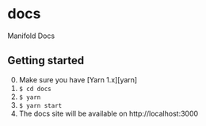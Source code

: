 # docs

Manifold Docs

## Getting started

0. Make sure you have [Yarn 1.x][yarn]
1. `$ cd docs`
2. `$ yarn`
3. `$ yarn start`
4. The docs site will be available on http://localhost:3000
